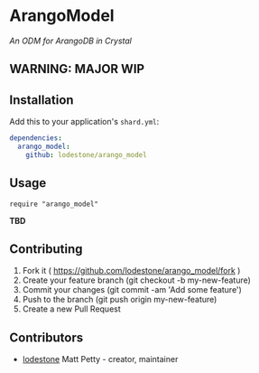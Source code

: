 # ArangoModel

_An ODM for ArangoDB in Crystal_

## WARNING: MAJOR WIP



## Installation

Add this to your application's `shard.yml`:

```yaml
dependencies:
  arango_model:
    github: lodestone/arango_model
```

## Usage

```crystal
require "arango_model"
```

**TBD**

## Contributing

1. Fork it ( https://github.com/lodestone/arango_model/fork )
2. Create your feature branch (git checkout -b my-new-feature)
3. Commit your changes (git commit -am 'Add some feature')
4. Push to the branch (git push origin my-new-feature)
5. Create a new Pull Request

## Contributors

- [lodestone](https://github.com/lodestone) Matt Petty - creator, maintainer
